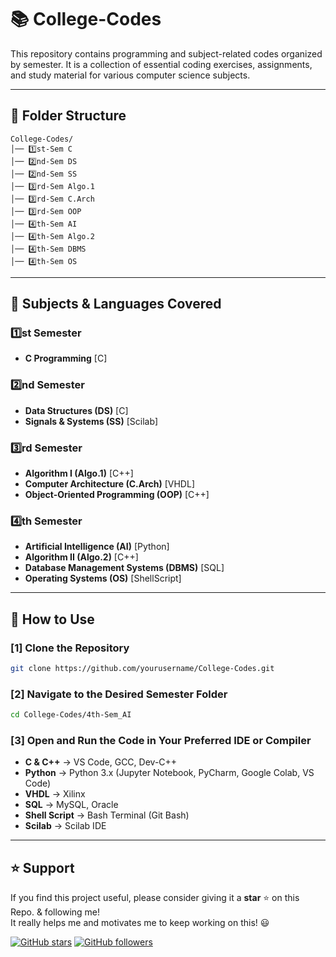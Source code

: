 # 📚 College-Codes

This repository contains programming and subject-related codes organized by semester. It is a collection of essential coding exercises, assignments, and study material for various computer science subjects.

---

## 📂 Folder Structure

```
College-Codes/
│── 1️⃣st-Sem C
│── 2️⃣nd-Sem DS
│── 2️⃣nd-Sem SS
│── 3️⃣rd-Sem Algo.1
│── 3️⃣rd-Sem C.Arch
│── 3️⃣rd-Sem OOP
│── 4️⃣th-Sem AI
│── 4️⃣th-Sem Algo.2
│── 4️⃣th-Sem DBMS
│── 4️⃣th-Sem OS
```

---

## 📌 Subjects & Languages Covered

### **1️⃣st Semester**
- **C Programming** [C]

### **2️⃣nd Semester**
- **Data Structures (DS)** [C]
- **Signals & Systems (SS)** [Scilab]

### **3️⃣rd Semester**
- **Algorithm I (Algo.1)** [C++]
- **Computer Architecture (C.Arch)** [VHDL]
- **Object-Oriented Programming (OOP)** [C++]

### **4️⃣th Semester**
- **Artificial Intelligence (AI)** [Python]
- **Algorithm II (Algo.2)** [C++]
- **Database Management Systems (DBMS)** [SQL]
- **Operating Systems (OS)** [ShellScript]

---

## 🚀 How to Use

### **[1️] Clone the Repository**
```sh
git clone https://github.com/yourusername/College-Codes.git
```

### **[2️] Navigate to the Desired Semester Folder**
```sh
cd College-Codes/4th-Sem_AI
```

### **[3️] Open and Run the Code in Your Preferred IDE or Compiler**
- **C & C++** → VS Code, GCC, Dev-C++
- **Python** → Python 3.x (Jupyter Notebook, PyCharm, Google Colab, VS Code)
- **VHDL** → Xilinx
- **SQL** → MySQL, Oracle
- **Shell Script** → Bash Terminal (Git Bash)
- **Scilab** → Scilab IDE

---

## ⭐ Support  

If you find this project useful, please consider giving it a **star** ⭐ on this Repo. & following me!  
It really helps me and motivates me to keep working on this! 😃  

[![GitHub stars](https://img.shields.io/github/stars/saptarshiroy39/College-Codes.svg?style=social&label=Star)](https://github.com/saptarshiroy39/College-Codes)
[![GitHub followers](https://img.shields.io/github/followers/saptarshiroy39.svg?style=social&label=Follow)](https://github.com/saptarshiroy39)
